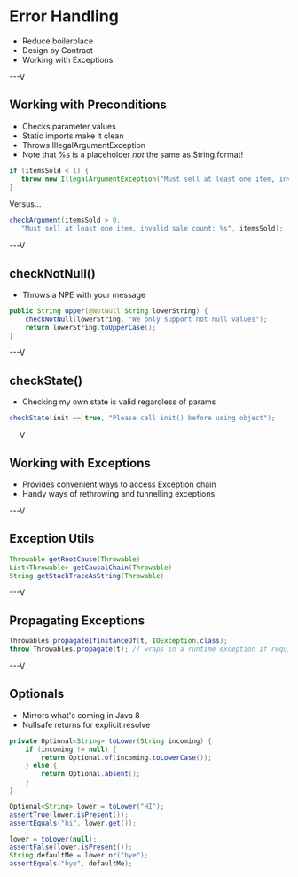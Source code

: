 # Error Handling

* Reduce boilerplace
* Design by Contract
* Working with Exceptions

---V


## Working with Preconditions

* Checks parameter values
* Static imports make it clean
* Throws IllegalArgumentException
* Note that %s is a placeholder *not* the same as String.format!

```java
if (itemsSold < 1) {
   throw new IllegalArgumentException("Must sell at least one item, invalid sale count: " + itemsSold);
}
```

Versus...


```java
checkArgument(itemsSold > 0, 
   "Must sell at least one item, invalid sale count: %s", itemsSold); 
```


---V

## checkNotNull()

* Throws a NPE with your message

```java
public String upper(@NotNull String lowerString) {
	checkNotNull(lowerString, "We only support not null values");
    return lowerString.toUpperCase();
} 
```

---V

## checkState()

* Checking my own state is valid regardless of params

```java
checkState(init == true, "Please call init() before using object");
```

---V

## Working with Exceptions

* Provides convenient ways to access Exception chain
* Handy ways of rethrowing and tunnelling exceptions

---V

## Exception Utils

```java
Throwable getRootCause(Throwable)
List<Throwable> getCausalChain(Throwable)
String getStackTraceAsString(Throwable)
```

---V

## Propagating Exceptions

```java
Throwables.propagateIfInstanceOf(t, IOException.class);
throw Throwables.propagate(t); // wraps in a runtime exception if required 
```
 
---V

## Optionals

* Mirrors what's coming in Java 8
* Nullsafe returns for explicit resolve

```java
private Optional<String> toLower(String incoming) {
	if (incoming != null) {
	    return Optional.of(incoming.toLowerCase());
	} else {
	    return Optional.absent();
	}     
}
```


```java
Optional<String> lower = toLower("HI");
assertTrue(lower.isPresent());
assertEquals("hi", lower.get());

lower = toLower(null);
assertFalse(lower.isPresent());        
String defaultMe = lower.or("bye");
assertEquals("bye", defaultMe);  
```
